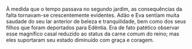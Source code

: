 ﻿À medida que o tempo passava no segundo jardim, as consequências da falta tornavam-se crescentemente evidentes. Adão e Eva sentiam muita saudade do seu lar anterior de beleza e tranquilidade, bem como dos seus filhos que foram deportados para Edêntia. Era de fato patético observar esse magnífico casal reduzido ao status da carne comum do reino; mas eles suportaram seu estado diminuído com graça e coragem.